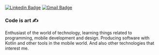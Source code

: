 [
![Linkedin Badge](https://img.shields.io/badge/-LinkedIn-191970?style=flat-saquare&logo=Linkedin&logoColor=white&link=https://www.linkedin.com/in/mateusmp//)](https://www.linkedin.com/in/mateusmp/)
[![Gmail Badge](https://img.shields.io/badge/-Gmail-191970?style=flat-square&logo=Gmail&logoColor=white&link=mailto:dev.mateusmp@gmail.com)](mailto:dev.mateusmp@gmail.com)

### Code is art ✍️

  Enthusiast of the world of technology, learning things related to programming, mobile development and design. 
  Producing software with Kotlin and other tools in the mobile world. And also other technologies that interest me.
